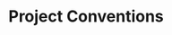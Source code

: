 # Project Conventions

<!-- Add naming conventions, file organization, and other project standards -->
